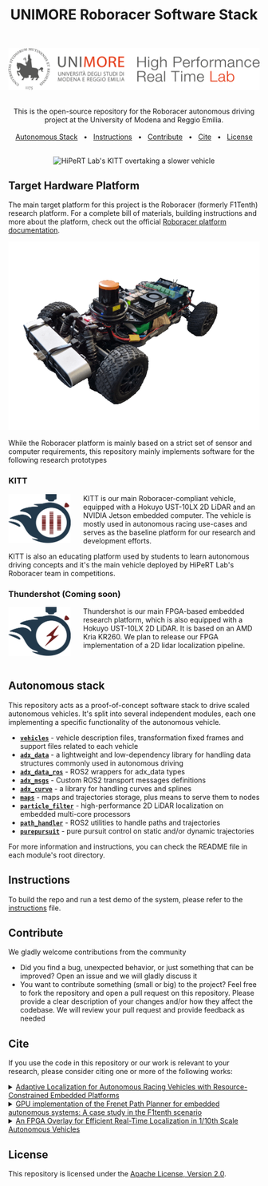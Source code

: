 <div align="center">

# UNIMORE Roboracer Software Stack

</div>

<br/>

![HiPeRT Lab.](img/unimore-hipert-logo.png "HiPeRT Lab - UNIMORE")
<br/>
<br/>
<div align="center">

This is the open-source repository for the Roboracer autonomous driving project at the University of Modena and Reggio Emilia.
<br/>
<br/>
[Autonomous Stack](#autonomous-stack) <span>&nbsp;&nbsp;•&nbsp;&nbsp;</span>
[Instructions](#instructions) <span>&nbsp;&nbsp;•&nbsp;&nbsp;</span>
[Contribute](#contribute) <span>&nbsp;&nbsp;•&nbsp;&nbsp;</span>
[Cite](#cite) <span>&nbsp;&nbsp;•&nbsp;&nbsp;</span>
[License](#license)
<br/>
<br/>

![HiPeRT Lab's KITT overtaking a slower vehicle](img/kitt_overtake.gif "HiPeRT Lab's KITT overtaking a slower vehicle")

</div>

## Target Hardware Platform
The main target platform for this project is the Roboracer (formerly F1Tenth) research platform. For a complete bill of materials, building instructions and more about the platform, check out the official [Roboracer platform documentation](https://f1tenth.readthedocs.io/en/foxy_test/index.html).

<div align=center>

![Roboracer reference platform](img/kitt_cutout.png "Roboracer reference platform")

</div>

While the Roboracer platform is mainly based on a strict set of sensor and computer requirements, this repository mainly implements software for the following research prototypes

### KITT

<img style="margin-right: 25px; float: left; width: 125px;" src="img/kitt.png"/>

KITT is our main Roboracer-compliant vehicle, equipped with a Hokuyo UST-10LX 2D LiDAR and an NVIDIA Jetson embedded computer. The vehicle is mostly used in autonomous racing use-cases and serves as the baseline platform for our research and development efforts.

KITT is also an educating platform used by students to learn autonomous driving concepts and it's the main vehicle deployed by HiPeRT Lab's Roboracer team in competitions.

### Thundershot (Coming soon)
<img style="margin-right: 25px; float: left; width: 125px;" src="img/thundershot.png"/>

Thundershot is our main FPGA-based embedded research platform, which is also equipped with a Hokuyo UST-10LX 2D LiDAR. It is based on an AMD Kria KR260. We plan to release our FPGA implementation of a 2D lidar localization pipeline.

<br/>

## Autonomous stack
This repository acts as a proof-of-concept software stack to drive scaled autonomous vehicles. It's split into several independent modules, each one implementing a specific functionality of the autonomous vehicle.

* [**`vehicles`**](src/vehicles) - vehicle description files, transformation fixed frames and support files related to each vehicle
* [**`adx_data`**](src/adx_data/README.md) - a lightweight and low-dependency library for handling data structures commonly used in autonomous driving
* [**`adx_data_ros`**](src/adx_data_ros/README.md) - ROS2 wrappers for adx_data types
* [**`adx_msgs`**](src/adx_msgs/README.md) - Custom ROS2 transport messages definitions
* [**`adx_curve`**](src/adx_curve/README.md) - a library for handling curves and splines
* [**`maps`**](src/maps/README.md) - maps and trajectories storage, plus means to serve them to nodes
* [**`particle_filter`**](src/particle_filter/README.md) - high-performance 2D LiDAR localization on embedded multi-core processors
* [**`path_handler`**](src/path_handler/README.md) - ROS2 utilities to handle paths and trajectories
* [**`purepursuit`**](src/purepursuit/README.md) - pure pursuit control on static and/or dynamic trajectories

For more information and instructions, you can check the README file in each module's root directory.

## Instructions
To build the repo and run a test demo of the system, please refer to the [instructions](./INSTRUCTIONS.md) file.

## Contribute
We gladly welcome contributions from the community
- Did you find a bug, unexpected behavior, or just something that can be improved? Open an issue and we will gladly discuss it
- You want to contribute something (small or big) to the project? Feel free to fork the repository and open a pull request on this repository. Please provide a clear description of your changes and/or how they affect the codebase. We will review your pull request and provide feedback as needed

## Cite
If you use the code in this repository or our work is relevant to your research, please consider citing one or more of the following works:

<details>
<summary><a href="https://doi.org/10.23919/DATE58400.2024.10546748">Adaptive Localization for Autonomous Racing Vehicles with Resource-Constrained Embedded Platforms</a></summary>

```bibtex
@inproceedings{10546748,
  author={Gavioli, Federico and Brilli, Gianluca and Burgio, Paolo and Bertozzi, Davide},
  booktitle={2024 Design, Automation & Test in Europe Conference & Exhibition (DATE)},
  title={Adaptive Localization for Autonomous Racing Vehicles with Resource-Constrained Embedded Platforms},
  year={2024},
  doi={10.23919/DATE58400.2024.10546748}}
```
</details>

<details>
<summary><a href="https://doi.org/10.1016/j.sysarc.2024.103239">GPU implementation of the Frenet Path Planner for embedded autonomous systems: A case study in the F1tenth scenario</a></summary>

```bibtex
@article{MUZZINI2024103239,
title = {GPU implementation of the Frenet Path Planner for embedded autonomous systems: A case study in the F1tenth scenario},
journal = {Journal of Systems Architecture},
volume = {154},
pages = {103239},
year = {2024},
issn = {1383-7621},
doi = {https://doi.org/10.1016/j.sysarc.2024.103239},
author = {Filippo Muzzini and Nicola Capodieci and Federico Ramanzin and Paolo Burgio},
}
```
</details>

<details>
<summary><a href="https://doi.org/10.23919/DATE54114.2022.9774517">An FPGA Overlay for Efficient Real-Time Localization in 1/10th Scale Autonomous Vehicles</a></summary>

```bibtex
@INPROCEEDINGS{9774517,
  author={Bernardi, Andrea and Brilli, Gianluca and Capotondi, Alessandro and Marongiu, Andrea and Burgio, Paolo},
  booktitle={2022 Design, Automation & Test in Europe Conference & Exhibition (DATE)},
  title={An FPGA Overlay for Efficient Real-Time Localization in 1/10th Scale Autonomous Vehicles},
  year={2022},
  doi={10.23919/DATE54114.2022.9774517}}
```
</details>

## License
This repository is licensed under the [Apache License, Version 2.0](LICENSE.txt).